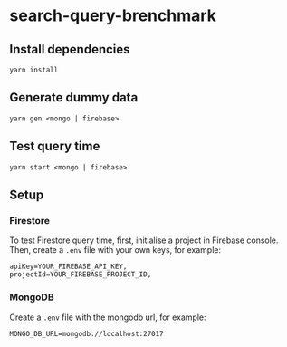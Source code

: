 # search-query-brenchmark

## Install dependencies

```
yarn install
```

## Generate dummy data

```
yarn gen <mongo | firebase>
```

## Test query time

```
yarn start <mongo | firebase>
```

## Setup

### Firestore

To test Firestore query time, first, initialise a project in Firebase console. Then, create a `.env` file with your own keys, for example:

```
apiKey=YOUR_FIREBASE_API_KEY,
projectId=YOUR_FIREBASE_PROJECT_ID,
```

### MongoDB

Create a `.env` file with the mongodb url, for example:

```
MONGO_DB_URL=mongodb://localhost:27017
```
